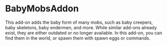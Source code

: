 # BabyMobsAddon
 This add-on adds the baby form of many mobs, such as baby creepers, baby skeletons, baby endermen, and more. While similar add-ons already exist, they are either outdated or no longer available. In this add-on, you can find them in the world, or spawn them with spawn eggs or commands.
